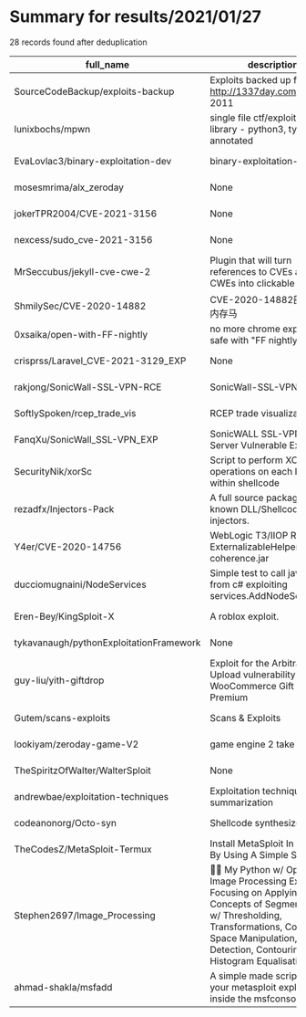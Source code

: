 
# Summary for results/2021/01/27
    
28 records found after deduplication

| full_name | description | html_url | matched_list | matched_count | pushed_at | size | stargazers_count | language | forks_count |
|-----------------------------------------|---------------------------------------------------------------------------------------------------------------------------------------------------------------------------------------------------------------------------|------------------------------------------------------------|-----------------------|-----------------|---------------------------|--------|--------------------|------------------|---------------|
| SourceCodeBackup/exploits-backup | Exploits backed up from http://1337day.com in the 2011 | https://github.com/SourceCodeBackup/exploits-backup | ['exploit'] | 1 | 2021-01-27 11:41:12+00:00 | 30381 | 17 | Python | 8 |
| lunixbochs/mpwn | single file ctf/exploit client library - python3, type annotated | https://github.com/lunixbochs/mpwn | ['exploit'] | 1 | 2021-01-27 07:35:07+00:00 | 60 | 44 | Python | 6 |
| EvaLovlac3/binary-exploitation-dev | binary-exploitation-dev | https://github.com/EvaLovlac3/binary-exploitation-dev | ['exploit'] | 1 | 2021-01-27 22:53:09+00:00 | 26 | 0 | | 0 |
| mosesmrima/alx_zeroday | None | https://github.com/mosesmrima/alx_zeroday | ['zeroday'] | 1 | 2021-01-27 19:10:28+00:00 | 151 | 0 | C | 0 |
| jokerTPR2004/CVE-2021-3156 | None | https://github.com/jokerTPR2004/CVE-2021-3156 | ['cve-2'] | 1 | 2021-01-27 15:19:23+00:00 | 1 | 0 | | 24 |
| nexcess/sudo_cve-2021-3156 | None | https://github.com/nexcess/sudo_cve-2021-3156 | ['cve-2'] | 1 | 2021-01-27 18:21:48+00:00 | 2603 | 0 | | 0 |
| MrSeccubus/jekyll-cve-cwe-2 | Plugin that will turn references to CVEs and CWEs into clickable links | https://github.com/MrSeccubus/jekyll-cve-cwe-2 | ['cve-2'] | 1 | 2021-01-27 13:15:13+00:00 | 0 | 0 | | 0 |
| ShmilySec/CVE-2020-14882 | CVE-2020-14882部署冰蝎内存马 | https://github.com/ShmilySec/CVE-2020-14882 | ['cve-2'] | 1 | 2021-01-27 06:31:26+00:00 | 10 | 5 | | 3 |
| 0xsaika/open-with-FF-nightly | no more chrome exploit, be safe with "FF nightly ASAN" | https://github.com/0xsaika/open-with-FF-nightly | ['exploit'] | 1 | 2021-01-27 06:01:59+00:00 | 0 | 0 | | 0 |
| crisprss/Laravel_CVE-2021-3129_EXP | None | https://github.com/crisprss/Laravel_CVE-2021-3129_EXP | ['cve-2'] | 1 | 2021-01-27 06:23:34+00:00 | 174 | 9 | Python | 3 |
| rakjong/SonicWall-SSL-VPN-RCE | SonicWall-SSL-VPN-RCE | https://github.com/rakjong/SonicWall-SSL-VPN-RCE | ['rce'] | 1 | 2021-01-27 07:18:24+00:00 | 6 | 0 | | 0 |
| SoftlySpoken/rcep_trade_vis | RCEP trade visualization. | https://github.com/SoftlySpoken/rcep_trade_vis | ['rce'] | 1 | 2021-01-27 05:14:35+00:00 | 678 | 0 | HTML | 0 |
| FanqXu/SonicWall_SSL-VPN_EXP | SonicWALL SSL-VPN Web Server Vulnerable Exploit | https://github.com/FanqXu/SonicWall_SSL-VPN_EXP | ['exploit'] | 1 | 2021-01-27 05:59:54+00:00 | 2375 | 34 | Python | 11 |
| SecurityNik/xorSc | Script to perform XOR operations on each byte within shellcode | https://github.com/SecurityNik/xorSc | ['shellcode'] | 1 | 2021-01-27 03:44:14+00:00 | 12 | 1 | Python | 0 |
| rezadfx/Injectors-Pack | A full source package of known DLL/Shellcode injectors. | https://github.com/rezadfx/Injectors-Pack | ['shellcode'] | 1 | 2021-01-27 03:01:05+00:00 | 4718 | 3 | C++ | 1 |
| Y4er/CVE-2020-14756 | WebLogic T3/IIOP RCE ExternalizableHelper.class of coherence.jar | https://github.com/Y4er/CVE-2020-14756 | ['cve-2', 'rce'] | 2 | 2021-01-27 01:40:56+00:00 | 6 | 66 | Python | 14 |
| ducciomugnaini/NodeServices | Simple test to call javascript from c# exploiting services.AddNodeServices(); | https://github.com/ducciomugnaini/NodeServices | ['exploit'] | 1 | 2021-01-27 00:11:45+00:00 | 6 | 0 | C# | 0 |
| Eren-Bey/KingSploit-X | A roblox exploit. | https://github.com/Eren-Bey/KingSploit-X | ['exploit', 'sploit'] | 2 | 2021-01-27 20:12:41+00:00 | 1 | 0 | | 0 |
| tykavanaugh/pythonExploitationFramework | None | https://github.com/tykavanaugh/pythonExploitationFramework | ['exploit'] | 1 | 2021-01-27 07:23:09+00:00 | 1076 | 1 | Jupyter Notebook | 0 |
| guy-liu/yith-giftdrop | Exploit for the Arbitrary File Upload vulnerability in YITH WooCommerce Gift Cards Premium | https://github.com/guy-liu/yith-giftdrop | ['exploit'] | 1 | 2021-01-27 23:50:28+00:00 | 28 | 5 | Python | 1 |
| Gutem/scans-exploits | Scans & Exploits | https://github.com/Gutem/scans-exploits | ['exploit'] | 1 | 2021-01-27 03:18:12+00:00 | 7 | 2 | Python | 1 |
| lookiyam/zeroday-game-V2 | game engine 2 take 2 | https://github.com/lookiyam/zeroday-game-V2 | ['zeroday'] | 1 | 2021-01-27 17:23:30+00:00 | 53374 | 0 | C# | 0 |
| TheSpiritzOfWalter/WalterSploit | None | https://github.com/TheSpiritzOfWalter/WalterSploit | ['sploit'] | 1 | 2021-01-27 23:29:01+00:00 | 159 | 0 | | 0 |
| andrewbae/exploitation-techniques | Exploitation techniques summarization | https://github.com/andrewbae/exploitation-techniques | ['exploit'] | 1 | 2021-01-27 20:06:42+00:00 | 16 | 3 | | 0 |
| codeanonorg/Octo-syn | Shellcode synthesizer | https://github.com/codeanonorg/Octo-syn | ['shellcode'] | 1 | 2021-01-27 15:15:46+00:00 | 29 | 2 | OCaml | 0 |
| TheCodesZ/MetaSploit-Termux | Install MetaSploit In Termux By Using A Simple Script | https://github.com/TheCodesZ/MetaSploit-Termux | ['sploit'] | 1 | 2021-01-27 15:21:52+00:00 | 2 | 0 | Shell | 2 |
| Stephen2697/Image_Processing | 🐍🌄 My Python w/ OpenCV Image Processing Exploits. Focusing on Applying Concepts of Segmentation w/ Thresholding, Transformations, Colour Space Manipulation, Edge Detection, Contouring, Histogram Equalisations :smile: | https://github.com/Stephen2697/Image_Processing | ['exploit'] | 1 | 2021-01-27 08:35:21+00:00 | 33815 | 0 | Python | 0 |
| ahmad-shakla/msfadd | A simple made script to add your metasploit exploits inside the msfconsole | https://github.com/ahmad-shakla/msfadd | ['exploit'] | 1 | 2021-01-27 23:27:53+00:00 | 1 | 0 | Shell | 0 |

